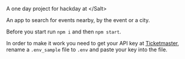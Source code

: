 A one day project for hackday at &lt;/Salt>

An app to search for events nearby, by the event or a city.

Before you start run ```npm i``` and then ```npm start```.

In order to make it work you need to get your API key at [Ticketmaster](https://developer.ticketmaster.com/), rename a ```.env_sample``` file to ```.env``` and paste your key into the file.